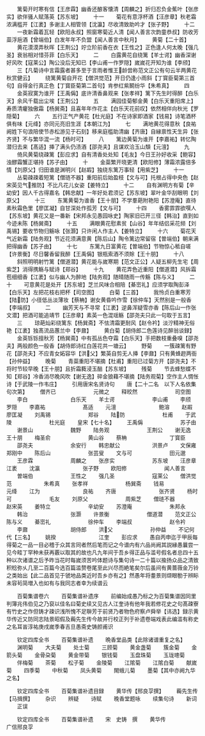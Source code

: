 <!-- { "loadSidebar": true } -->
　　篱菊开时寒有信【王彦霖】幽香还酿客懐清【周麟之】折归忍负金蕉叶【张彦实】欲伴骚人赋落英【苏东坡】
　　十一
　　菊花有意浮杯酒【汪彦章】秋老霜浓满槛开【江袤】多谢主人相管领【沈瀛】尽收清致助吟才【张子野】
　　十二
　　一夜新霜着瓦轻【欧阳永叔】照窗寒菊近人清【闻人善言次韵童恭叔】防收芳蘂浮巵酒【曾端伯】白发年年不负盟【闻人善言中秋月】
　　黄菊【二十首】
　　黄花漠漠弄秋晖【王荆公】竚立阶前香在衣【王性之】正色逢人何太晚【强几圣】衰翁相对惜芬菲【白乐天】
　　二
　　白露黄花自绕篱【羊士谔】幽香深谢好风吹【寇莱公】陶公没后无知已【李山甫一作罗隠】嵗嵗花开知为谁【李颀】
　　三【凡菊诗中言霜露者甚多至于言雨者惟王龄尝称范文正公有句云半两黄花秋赏健云】
　　绕篱黄菊自开花【僧洪觉范】开日仍逢小雨斜【丁寳臣菊第三首句】自得金行真正色【丁寳臣菊第二首句】肯参红紫鬭纷华【朱希真】
　　四
　　金英寂寞为谁开【王禹偁】底许清香鼻观来【张孝祥】篱下先生时得醉【白乐天】余风千载出尘埃【王荆公】
　　五
　　满园佳菊郁金黄【白乐天重阳席上】寿质清癯独傲霜【杨巽斋】且喜年年作花主【白乐天花前叹】依然相伴向秋光【罗隠菊】
　　六
　　五行正气产黄花【杜光庭】不在诗家即酒家【钱易】诗笔酒杯俱有味【元绛】亦同元亮旧生涯【本朝江为】
　　七
　　满地黄花得意秋【良祐阙姓下句浪陪使节赤松游见于石刻】移来庭槛助清幽【齐唐】自縁禀性天生异【张齐贤】不与繁华混一流【杨时可】
　　八
　　篱边黄菊为谁开【李嘉祐】转忆陶潜归去来【髙适】挿了满头仍渍酒【邵尧夫】且谋欢洽玉山頽【元澶】
　　九
　　倚风黄菊绕疎篱【彭应求】自有清香处处知【毛友】今日王孙好收采【鲍容】浊醪霜蟹正堪持【苏子由】
　　十
　　金蘂繁开晓更清【欧阳修】薄霜浓露倍多情【刘原父】归田谁是渊明兴【赵嘏】独绕东篱万事轻【用紫芝】
　　十一
　　丛菊疎疎着短篱【僧琏不器】重阳前后始盈枝【文与可】托根占得中央色【赵宋英见气推防】不比凡花儿女姿【姜特立】
　　十二
　　自有渊明方有菊【辛幼安】因人千古得嘉名【韩忠献】一年好处君须记【苏东坡】翠叶金华刮眼明【刘原父】
　　十三
　　东篱黄菊为谁香【王十朋】不学羣葩附艳阳【苏澄庵】直待素秋霜色里【廖匡凝】自甘深处作孤芳【文与可】
　　十四
　　香雾霏霏欲噀人【苏东坡】黄花又是一番新【宋邦永见愚园咏史】陶家旧已开三径【韩治】直到如今迹未陈【杨巽斋】
　　十五
　　满眼黄花慰素贫【山谷】年年结侣采花频【刘禹锡】要收节物归觞咏【张灏】只许闲人作主人【姜特立】
　　十六
　　菊花天气近新霜【陆务观】节近花须满意黄【陈后山】陶令篱边常留宿【曽端伯】朝来满把得幽香【苏子由】
　　十七
　　东篱九日富黄花【曽端伯】节物惊心秪自嗟【许景衡】尽日馨香留我醉【王禹偁】银瓶索酒不须賖【王十朋】
　　十八
　　斜照明明射竹篱【僧道潜】黄花能与嵗寒期【范文正公】人疑五柳先生宅【周紫芝】消得携觞与赋诗【郑谷】
　　十九
　　黄花弄色近重阳【僧道潜】风拆霜苞细细香【江袤】似与幽人为醉地【陆务观】随晴随雨一传觞【陈与义】
　　二十
　　可意黄花是处开【苏东坡】芝兰风味合相陪【綦崈礼】应须学取陶彭泽【白乐天】左把花枝右把杯【司空图】
　　白菊【三首】
　　我怜贞白重寒芳【陆防】小径低丛淡薄妆【蔡柟】谢女黄昏吟作雪【徐仲车】天然别是一般香【李端叔】
　　二
　　幽芳天与不寻常【江袤】逆鼻浑疑雪亦香【陈后山一作张文潜】把酒可能追靖节【汪彦章】素英一色混瑶觞【邵尧夫只此一句取于五言】
　　三
　　琼葩灿彩绕篱东【杨巽斋】不怯清霜更耐风【赵令衿】淡泞精神无俗艳【江袤】独髙流品蕙兰中【李鼐】
　　黄白菊【胡侍郎二色莲诗见醉翁谈録】
　　金英铄铄擅秋芳【杨巽斋】中有孤丛色夺霜【白乐天】手把数枝重叠嗅【邵尧夫】两般颜色一般香【胡侍郎诗红白莲花共一塘云】
　　野菊
　　一簇疎篱有野花【邵尧夫】不应青女妬容华【洪父】繁英自剪无人挿【李鼐】只有黄蜂趂两衙【孙仲益】
　　晚菊
　　青蘂重阳不堪摘【杜甫】重阳已过菊方开【邵尧夫】不将时节较早晚【王十朋】且折霜蕤浸玉醅【苏东坡】
　　残菊
　　节去蜂愁蝶不知【郑谷】冷香消尽晚风吹【谢无逸】碎金狼藉不堪摘【陆务观菊】空作主人惆怅诗【于武陵一作韦庄】
　　引用唐宋名贤诗句
　　唐【二十二名　以下人名依集句次第】
　　僧齐已　　　　　　　元微之
　　释皎然　　　　　　　司空图
　　李白　　　　　　　　白乐天
　　羊士谔　　　　　　　李山甫
　　李颀　　　　　　　　罗隠
　　李嘉祐　　　　　　　髙适
　　元澶　　　　　　　　鲍溶
　　赵嘏　　　　　　　　廖匡凝
　　刘禹锡　　　　　　　郑谷
　　陆防　　　　　　　杜甫
　　于武陵　　　　　　　杜光庭
　　皇宋【七十名】
　　王禹偁　　　　　　　苏子由
　　谢景山　　　　　　　魏野
　　陆务观　　　　　　　王荆公
　　谢无逸　　　　　　　王十朋
　　梅圣俞　　　　　　　黄山谷
　　蔡柟　　　　　　　　丁寳臣
　　邵尧夫　　　　　　　余安行
　　韩忠献公　　　　　　洪景卢
　　文保雍　　　　　　　郑刚中
　　陈后山　　　　　　　张芸叟
　　文与可　　　　　　　田元邈
　　王彦霖　　　　　　　周麟之
　　张彦实　　　　　　　苏东坡
　　汪彦章　　　　　　　江袤
　　沈瀛　　　　　　　　张子野
　　欧阳修　　　　　　　闻人善言
　　曽端伯　　　　　　　王性之
　　强几圣　　　　　　　寇莱公
　　僧洪觉范　　　　　　朱希真
　　张孝祥　　　　　　　杨巽斋
　　钱易　　　　　　　　元绛
　　江为　　　　　　　　良祐
　　齐唐　　　　　　　　张齐贤
　　杨时可　　　　　　　毛友
　　刘原父　　　　　　　周紫芝
　　僧琏不器　　　　　　赵宋英
　　姜特立　　　　　　　辛幼安
　　苏澄庵　　　　　　　朱邦永
　　韩治　　　　　　　　张灏
　　许景衡　　　　　　　僧道潜
　　范文正公　　　　　　陈与义
　　綦崈礼　　　　　　　徐仲车
　　李端叔　　　　　　　赵令衿
　　李鼐　　　　　　　　胡侍郎
　　洪父　　　　　　　孙仲益
　　不记何代【三名】
　　姚揆　　　　　　　　江奎
　　彭应求
　　愚自丙申迄于甲辰每得菊之一品一目必稽于众其言同者然后笔而记之今谱内有六品尚阙其説縁愚曩尝一见今畦丁罕种未获再覈以取其的故也凡九年间于吾乡得正品与滥号假名者总四十五种以次诸谱之后予昨当花时每嵗须苦吟体题诗与集句诗一二十篇以揄扬众品之清致积稔弥乆几至二百篇今选百篇滥赘卷尾至此兴尽而絶笔矣尔后虽间有黄蔷薇金万铃之类始出【此二品首见于虢地品类近时吾乡亦有之】然愚年将耋景则缬眼勌于辨眎未容茍简増入也如有与我同志者幸为续谱云

　　百菊集谱卷六
　　百菊集谱补遗序
　　前编始成愚乃标之为百菊集谱因同里判簿兆伟伯见之乃裒以佳名曰菊史续又见古人江奎诗有他年我若修花史之句髙疎寮有竹史之作但铸才疎识浅所愧不足聨芳于前贤乃者物色府察卢舜举【讳选】録示黄华传近又防同志陆景昭假及蘜先生传今故并行校正列于补遗卷端戏表此编滥有称史之名耳峕淳祐庚戌嵗季春吉旦愚斋史铸颜甫识

　　钦定四库全书
　　百菊集谱补遗
　　晩香堂品类【此除诸谱重复之名】
　　渊明菊
　　大夫菊
　　处士菊
　　三顾菊
　　黄金盏菊
　　簇金菊
　　金箭头菊
　　金骨朶菊
　　黄金带菊
　　银钱菊
　　玉盘珠菊
　　玉珑璁菊
　　伴梅菊
　　茶菊
　　松子菊
　　金陵菊
　　江隂菊
　　江隂白菊
　　献嵗菊
　　四季菊
　　中秋菊
　　凤头黄菊
　　閙蛾儿菊
　　墨菊【其中亦阙九华之名】

　　钦定四库全书
　　百菊集谱补遗目録
　　黄华传【邢良孠撰】
　　蘜先生传【马揖撰】
　　杂识
　　辨疑
　　诗赋
　　晚香堂题咏
　　续集句诗
　　新词
　　正误

　　钦定四库全书
　　百菊集谱补遗
　　宋　史铸　撰
　　黄华传　　　　　　　　广信邢良孠
